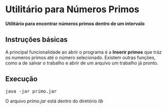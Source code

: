 Utilitário para Números Primos
============

<p>
<strong>Utilitário para encontrar números primos dentro de um intervalo</strong>
</p>

<h2>Instruções básicas</h2>
<p>A principal funcionalidade ao abrir o programa é a 
<strong>Inserir primos</strong> que tráz os numeros primos até
o número selecionado. Existem outras funções, como a de salvar
o trabalho e abrir de um arquivo um trabalho já pronto.</p>

<h2>Execução</h2>
<pre>java -jar primo.jar</pre>

<p>O arquivo <em>primo.jar</em> está dentro do diretório <em>lib</em></p>
